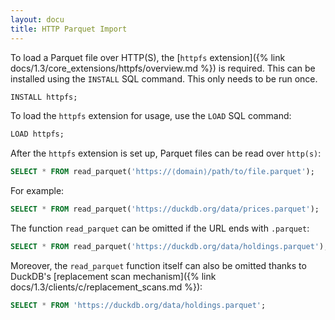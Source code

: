 ```yaml
---
layout: docu
title: HTTP Parquet Import
---
```


To load a Parquet file over HTTP(S), the [`httpfs` extension]({% link docs/1.3/core_extensions/httpfs/overview.md %}) is required. This can be installed using the `INSTALL` SQL command. This only needs to be run once.

```sql
INSTALL httpfs;
```

To load the `httpfs` extension for usage, use the `LOAD` SQL command:

```sql
LOAD httpfs;
```

After the `httpfs` extension is set up, Parquet files can be read over `http(s)`:

```sql
SELECT * FROM read_parquet('https://⟨domain⟩/path/to/file.parquet');
```

For example:

```sql
SELECT * FROM read_parquet('https://duckdb.org/data/prices.parquet');
```

The function `read_parquet` can be omitted if the URL ends with `.parquet`:

```sql
SELECT * FROM read_parquet('https://duckdb.org/data/holdings.parquet');
```

Moreover, the `read_parquet` function itself can also be omitted thanks to DuckDB's [replacement scan mechanism]({% link docs/1.3/clients/c/replacement_scans.md %}):

```sql
SELECT * FROM 'https://duckdb.org/data/holdings.parquet';
```
